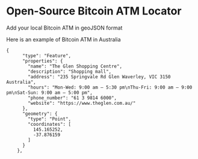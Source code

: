 # Open-Source Bitcoin ATM Locator

Add your local Bitcoin ATM in geoJSON format

Here is an example of Bitcoin ATM in Australia
```
{
      "type": "Feature",
      "properties": {
        "name": "The Glen Shopping Centre",
        "description": "Shopping mall",
        "address": "235 Springvale Rd Glen Waverley, VIC 3150 Australia",
        "hours": "Mon-Wed: 9:00 am – 5:30 pm\nThu-Fri: 9:00 am – 9:00 pm\nSat-Sun: 9:00 am – 5:00 pm",
        "phone_number": "61 3 9814 6000",
        "website": "https://www.theglen.com.au/"
      },
      "geometry": {
        "type": "Point",
        "coordinates": [
          145.165252,
          -37.876159
        ]
      }
    },
```
